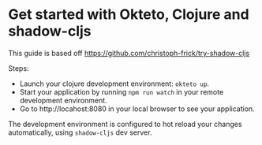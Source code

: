 # Get started with Okteto, Clojure and shadow-cljs

This guide is based off https://github.com/christoph-frick/try-shadow-cljs

Steps:
* Launch your clojure development environment: `okteto up`.
* Start your application by running `npm run watch` in your remote development environment.
* Go to http://locahost:8080 in your local browser to see your application.

The development environment is configured to hot reload your changes automatically, using `shadow-cljs` dev server.
